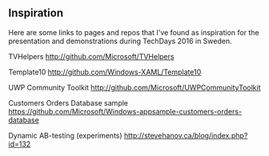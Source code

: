 ## Inspiration
Here are some links to pages and repos that I've found as inspiration for the presentation and demonstrations during TechDays 2016 in Sweden.

TVHelpers <http://github.com/Microsoft/TVHelpers>

Template10 <http://github.com/Windows-XAML/Template10>

UWP Community Toolkit <http://github.com/Microsoft/UWPCommunityToolkit>

Customers Orders Database sample <https://github.com/Microsoft/Windows-appsample-customers-orders-database>

Dynamic AB-testing (experiments) <http://stevehanov.ca/blog/index.php?id=132>